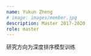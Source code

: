 ```yaml
---
name: Yukun Zheng
# image: images/member.jpg
description: Master 2017-2020
role: master
---
```


研究方向为深度排序模型训练